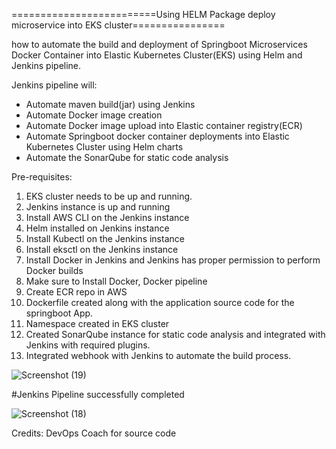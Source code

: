 =========================Using HELM Package deploy microservice into EKS cluster================

how to automate the build and deployment of Springboot Microservices Docker Container into Elastic Kubernetes Cluster(EKS) using Helm and Jenkins pipeline.

Jenkins pipeline will:
- Automate maven build(jar) using Jenkins
- Automate Docker image creation
- Automate Docker image upload into Elastic container registry(ECR)
- Automate Springboot docker container deployments into Elastic Kubernetes Cluster using Helm charts
- Automate the SonarQube for static code analysis

Pre-requisites:
1. EKS cluster needs to be up and running. 
2. Jenkins instance is up and running
3. Install AWS CLI on the Jenkins instance
4. Helm installed on Jenkins instance
5. Install Kubectl on the Jenkins instance
6. Install eksctl on the Jenkins instance
7. Install Docker in Jenkins and Jenkins has proper permission to perform Docker builds
8. Make sure to Install Docker, Docker pipeline 
9. Create ECR repo in AWS
10. Dockerfile created along with the application source code for the springboot App.
11. Namespace created in EKS cluster
12. Created SonarQube instance for static code analysis and integrated with Jenkins with required plugins.
13. Integrated webhook with Jenkins to automate the build process.
    
![Screenshot (19)](https://github.com/pillakarthik4/Microservice-Deploy-using-Helm/assets/130967802/19fddbf5-ad4e-45c0-914d-46c98f6839d1)



#Jenkins Pipeline successfully completed


![Screenshot (18)](https://github.com/pillakarthik4/Microservice-Deploy-using-Helm/assets/130967802/a26fead5-07eb-4873-ab71-b6859df90059)

Credits: DevOps Coach for source code 

